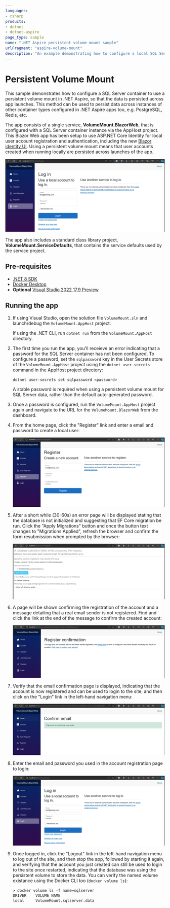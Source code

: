 ```yaml
---
languages:
- csharp
products:
- dotnet
- dotnet-aspire
page_type: sample
name: ".NET Aspire persistent volume mount sample"
urlFragment: "aspire-volume-mount"
description: "An example demonstrating how to configure a local SQL Server container to use a persistent volume mount in .NET Aspire."
---
```


# Persistent Volume Mount

This sample demonstrates how to configure a SQL Server container to use a persistent volume mount in .NET Aspire, so that the data is persisted across app launches. This method can be used to persist data across instances of other container types configured in .NET Aspire apps too, e.g. PostgreSQL, Redis, etc.

The app consists of a single service, **VolumeMount.BlazorWeb**, that is configured with a SQL Server container instance via the AppHost project. This Blazor Web app has been setup to use ASP.NET Core Identity for local user account registration and authentication, including the new [Blazor identity UI](https://devblogs.microsoft.com/dotnet/whats-new-with-identity-in-dotnet-8/#the-blazor-identity-ui). Using a persistent volume mount means that user accounts created when running locally are persisted across launches of the app.

![Screenshot of the account login page on the web front](./images/volume-mount-frontend-login.png)

The app also includes a standard class library project, **VolumeMount.ServiceDefaults**, that contains the service defaults used by the service project.

## Pre-requisites

- [.NET 8 SDK](https://dotnet.microsoft.com/download/dotnet/8.0)
- [Docker Desktop](https://www.docker.com/products/docker-desktop/)
- **Optional** [Visual Studio 2022 17.9 Preview](https://visualstudio.microsoft.com/vs/preview/)

## Running the app

1. If using Visual Studio, open the solution file `VolumeMount.sln` and launch/debug the `VolumeMount.AppHost` project.

    If using the .NET CLI, run `dotnet run` from the `VolumeMount.AppHost` directory.

1. The first time you run the app, you'll receieve an error indicating that a password for the SQL Server container has not been configured. To configure a password, set the `sqlpassword` key in the User Secrets store of the `VolumeMount.AppHost` project using the `dotnet user-secrets` command in the AppHost project directory:

    ```
    dotnet user-secrets set sqlpassword <password>
    ```

    A stable password is required when using a persistent volume mount for SQL Server data, rather than the default auto-generated password.

1. Once a password is configured, run the `VolumeMount.AppHost` project again and navigate to the URL for the `VolumeMount.BlazorWeb` from the dashboard.

1. From the home page, click the "Register" link and enter a email and password to create a local user:

    ![Screenshot of the account registration page on the web front end](./images/volume-mount-frontend-register.png)

1. After a short while (30-60s) an error page will be displayed stating that the database is not initialized and suggesting that EF Core migration be run. Click the "Apply Migrations" button and once the button text changes to "Migrations Applied", refresh the browser and confirm the form resubmission when prompted by the browser:

    ![Screenshot of the database operation failed error page](./images/volume-mount-frontend-dbcontext-error.png)

1. A page will be shown confirming the registration of the account and a message detailing that a real email sender is not registered. Find and click the link at the end of the message to confirm the created account:

    ![Screenshot of the account registration confirmation page](./images/volume-mount-frontend-account-registered.png)

1. Verify that the email confirmation page is displayed, indicating that the account is now registered and can be used to login to the site, and then click on the "Login" link in the left-hand navigation menu:

    ![Screenshot of the email confirmation page](./images/volume-mount-frontend-email-confirmed.png)

1. Enter the email and password you used in the account registration page to login:

    ![Screenshot of the login page](./images/volume-mount-frontend-login.png)

1. Once logged in, click the "Logout" link in the left-hand navigation menu to log out of the site, and then stop the app, followed by starting it again, and verifying that the account you just created can still be used to login to the site once restarted, indicating that the database was using the persistent volume to store the data. You can verify the named volume existance using the Docker CLI too (`docker volume ls`):

    ```
    > docker volume ls -f name=sqlserver
    DRIVER    VOLUME NAME
    local     VolumeMount.sqlserver.data
    ```